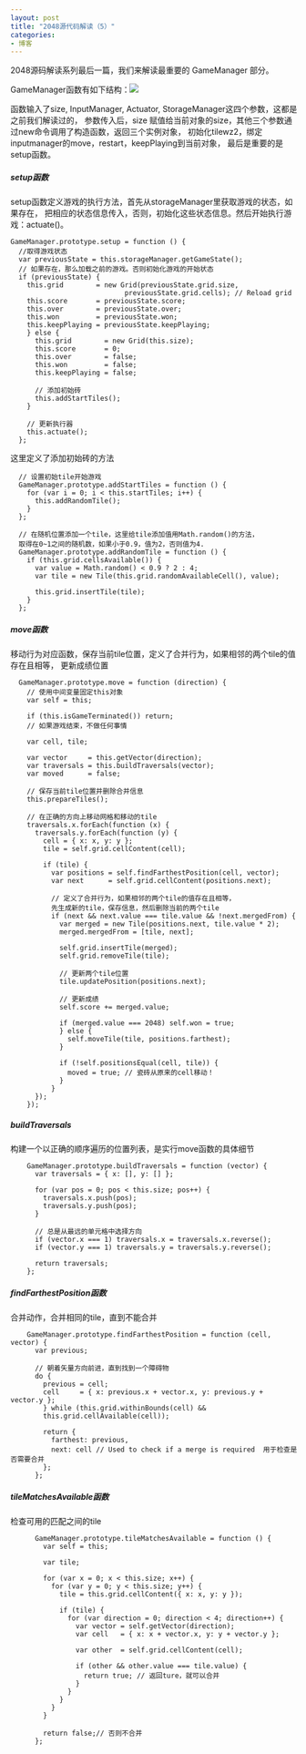 ```yaml
---
layout: post
title: "2048源代码解读（5）"
categories:
- 博客
---
```

2048源码解读系列最后一篇，我们来解读最重要的 GameManager 部分。

GameManager函数有如下结构：![](http://7xjufd.dl1.z0.glb.clouddn.com/blog5.1.png)


函数输入了size, InputManager, Actuator, StorageManager这四个参数，这都是之前我们解读过的，
参数传入后，size 赋值给当前对象的size，其他三个参数通过new命令调用了构造函数，返回三个实例对象，
初始化tilewz2，绑定inputmanager的move，restart，keepPlaying到当前对象，
最后是重要的是setup函数。

##### setup函数

setup函数定义游戏的执行方法，首先从storageManager里获取游戏的状态，如果存在，
把相应的状态信息传入，否则，初始化这些状态信息。然后开始执行游戏：actuate()。

    GameManager.prototype.setup = function () {
      //取得游戏状态
      var previousState = this.storageManager.getGameState();
      // 如果存在，那么加载之前的游戏。否则初始化游戏的开始状态
      if (previousState) {
        this.grid        = new Grid(previousState.grid.size,
                                previousState.grid.cells); // Reload grid
        this.score       = previousState.score;
        this.over        = previousState.over;
        this.won         = previousState.won;
        this.keepPlaying = previousState.keepPlaying;
        } else {
          this.grid        = new Grid(this.size);
          this.score       = 0;
          this.over        = false;
          this.won         = false;
          this.keepPlaying = false;

          // 添加初始砖
          this.addStartTiles();
        }

        // 更新执行器
        this.actuate();
      };

这里定义了添加初始砖的方法

      // 设置初始tile开始游戏
      GameManager.prototype.addStartTiles = function () {
        for (var i = 0; i < this.startTiles; i++) {
          this.addRandomTile();
        }
      };

      // 在随机位置添加一个tile，这里给tile添加值用Math.random()的方法，
      取得在0~1之间的随机数，如果小于0.9，值为2，否则值为4.
      GameManager.prototype.addRandomTile = function () {
        if (this.grid.cellsAvailable()) {
          var value = Math.random() < 0.9 ? 2 : 4;
          var tile = new Tile(this.grid.randomAvailableCell(), value);

          this.grid.insertTile(tile);
        }
      };


##### move函数

移动行为对应函数，保存当前tile位置，定义了合并行为，如果相邻的两个tile的值存在且相等，
更新成绩位置

      GameManager.prototype.move = function (direction) {
        // 使用中间变量固定this对象
        var self = this;

        if (this.isGameTerminated()) return;
        // 如果游戏结束，不做任何事情

        var cell, tile;

        var vector     = this.getVector(direction);
        var traversals = this.buildTraversals(vector);
        var moved      = false;

        // 保存当前tile位置并删除合并信息
        this.prepareTiles();

        // 在正确的方向上移动网格和移动的tile
        traversals.x.forEach(function (x) {
          traversals.y.forEach(function (y) {
            cell = { x: x, y: y };
            tile = self.grid.cellContent(cell);

            if (tile) {
              var positions = self.findFarthestPosition(cell, vector);
              var next      = self.grid.cellContent(positions.next);

              // 定义了合并行为，如果相邻的两个tile的值存在且相等，
              先生成新的tile，保存信息，然后删除当前的两个tile
              if (next && next.value === tile.value && !next.mergedFrom) {
                var merged = new Tile(positions.next, tile.value * 2);
                merged.mergedFrom = [tile, next];

                self.grid.insertTile(merged);
                self.grid.removeTile(tile);

                // 更新两个tile位置
                tile.updatePosition(positions.next);

                // 更新成绩
                self.score += merged.value;

                if (merged.value === 2048) self.won = true;
                } else {
                  self.moveTile(tile, positions.farthest);
                }

                if (!self.positionsEqual(cell, tile)) {
                  moved = true; // 瓷砖从原来的cell移动！
                }
              }
          });
        });


##### buildTraversals

构建一个以正确的顺序遍历的位置列表，是实行move函数的具体细节

        GameManager.prototype.buildTraversals = function (vector) {
          var traversals = { x: [], y: [] };

          for (var pos = 0; pos < this.size; pos++) {
            traversals.x.push(pos);
            traversals.y.push(pos);
          }

          // 总是从最远的单元格中选择方向
          if (vector.x === 1) traversals.x = traversals.x.reverse();
          if (vector.y === 1) traversals.y = traversals.y.reverse();

          return traversals;
        };

##### findFarthestPosition函数

 合并动作，合并相同的tile，直到不能合并


        GameManager.prototype.findFarthestPosition = function (cell, vector) {
          var previous;

          // 朝着矢量方向前进，直到找到一个障碍物
          do {
            previous = cell;
            cell     = { x: previous.x + vector.x, y: previous.y + vector.y };
            } while (this.grid.withinBounds(cell) &&
            this.grid.cellAvailable(cell));

            return {
              farthest: previous,
              next: cell // Used to check if a merge is required  用于检查是否需要合并
            };
          };



##### tileMatchesAvailable函数

检查可用的匹配之间的tile

          GameManager.prototype.tileMatchesAvailable = function () {
            var self = this;

            var tile;

            for (var x = 0; x < this.size; x++) {
              for (var y = 0; y < this.size; y++) {
                tile = this.grid.cellContent({ x: x, y: y });

                if (tile) {
                  for (var direction = 0; direction < 4; direction++) {
                    var vector = self.getVector(direction);
                    var cell   = { x: x + vector.x, y: y + vector.y };

                    var other  = self.grid.cellContent(cell);

                    if (other && other.value === tile.value) {
                      return true; // 返回ture，就可以合并
                    }
                  }
                }
              }
            }

            return false;// 否则不合并
          };
